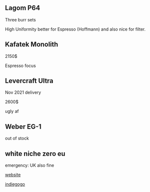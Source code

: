 ## Lagom P64

Three burr sets

High Uniformity better for Espresso (Hoffmann) and also nice for filter.

## Kafatek Monolith

2150$

Espresso focus

## Levercraft Ultra

Nov 2021 delivery

2600$

ugly af

## Weber EG-1

out of stock

## white niche zero eu

emergency: UK also fine

[website](https://www.nichecoffee.co.uk/)

[indiegogo](https://www.indiegogo.com/projects/niche-zero-the-best-conical-burr-coffee-grinder/x/9508517#/)



